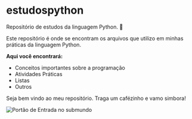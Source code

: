 # estudospython
Repositório de estudos da linguagem Python. :snake:

<p>Este repositório é onde se encontram os arquivos que utilizo em minhas práticas da linguagem Python.</p>

**Aqui você encontrará:**

<ul>
<li>Conceitos importantes sobre a programação</li>
<li>Atividades Práticas</li>
<li>Listas</li>
<li>Outros</li>
</ul>

<p>Seja bem vindo ao meu repositório. Traga um cafézinho e vamo simbora!</p>

![Portão de Entrada no submundo](https://i.pinimg.com/564x/89/2a/1b/892a1b3cca4b40978ccd77031e921930.jpg)

